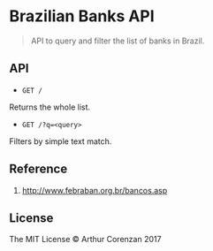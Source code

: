 # Brazilian Banks API

> API to query and filter the list of banks in Brazil.

## API

- `GET /`

Returns the whole list.

- `GET /?q=<query>`

Filters by simple text match.

## Reference

1. http://www.febraban.org.br/bancos.asp

## License

The MIT License &copy; Arthur Corenzan 2017
